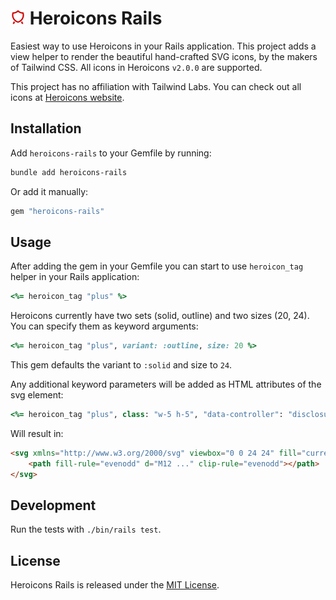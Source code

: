 # <img src=".github/logo.svg?sanitize=true" width="24" height="24" alt="Heroicons on Rails"> Heroicons Rails

Easiest way to use Heroicons in your Rails application. This project adds a view helper to render the beautiful hand-crafted SVG icons, by the makers of Tailwind CSS. All icons in Heroicons `v2.0.0` are supported.

This project has no affiliation with Tailwind Labs. You can check out all icons at [Heroicons website](https://heroicons.com/).

## Installation

Add `heroicons-rails` to your Gemfile by running:

```bash
bundle add heroicons-rails
```

Or add it manually:

```rb
gem "heroicons-rails"
```

## Usage

After adding the gem in your Gemfile you can start to use `heroicon_tag` helper in your Rails application:

```rb
<%= heroicon_tag "plus" %>
```

Heroicons currently have two sets (solid, outline) and two sizes (20, 24). You can specify them as keyword arguments:

```rb
<%= heroicon_tag "plus", variant: :outline, size: 20 %>
```

This gem defaults the variant to `:solid` and size to `24`.

Any additional keyword parameters will be added as HTML attributes of the svg element:

```rb
<%= heroicon_tag "plus", class: "w-5 h-5", "data-controller": "disclosure" %>
```

Will result in:

```html
<svg xmlns="http://www.w3.org/2000/svg" viewbox="0 0 24 24" fill="currentColor" class="w-5 h-5" data-controller="disclosure">
    <path fill-rule="evenodd" d="M12 ..." clip-rule="evenodd"></path>
</svg>
```

## Development

Run the tests with `./bin/rails test`.

## License
Heroicons Rails is released under the [MIT License](https://opensource.org/licenses/MIT).
